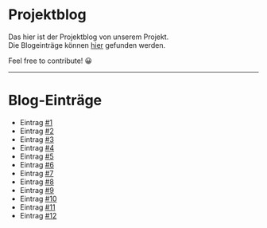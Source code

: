 # Projektblog

Das hier ist der Projektblog von unserem Projekt.  
Die Blogeinträge können [hier](https://github.com/green-sprout/blog/discussions) gefunden werden.

Feel free to contribute! 😀

---
# Blog-Einträge
- Eintrag [#1](https://github.com/green-sprout/blog/discussions/1) 
- Eintrag [#2](https://github.com/green-sprout/blog/discussions/3)
- Eintrag [#3](https://github.com/green-sprout/blog/discussions/4)
- Eintrag [#4](https://github.com/green-sprout/blog/discussions/5)
- Eintrag [#5](https://github.com/green-sprout/blog/discussions/6)
- Eintrag [#6](https://github.com/green-sprout/blog/discussions/7) 
- Eintrag [#7](https://github.com/green-sprout/blog/discussions/8)
- Eintrag [#8](https://github.com/green-sprout/blog/discussions/9)
- Eintrag [#9](https://github.com/green-sprout/blog/discussions/10)
- Eintrag [#10](https://github.com/green-sprout/blog/discussions/11)
- Eintrag [#11](https://github.com/green-sprout/blog/discussions/12)
- Eintrag [#12](https://github.com/green-sprout/blog/discussions/13)
